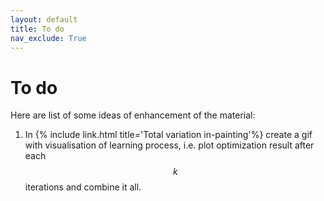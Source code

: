 ```yaml
---
layout: default
title: To do
nav_exclude: True
---
```


# To do
Here are list of some ideas of enhancement of the material:

1. In {% include link.html title='Total variation in-painting'%} create a gif with visualisation of learning process, i.e. plot optimization result after each $$k$$ iterations and combine it all.